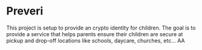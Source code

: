 # Preveri
This project is setup to provide an crypto identity for children. The goal is to provide a service that helps parents ensure their children are secure at pickup and drop-off locations like schools, daycare, churches, etc...
AA
